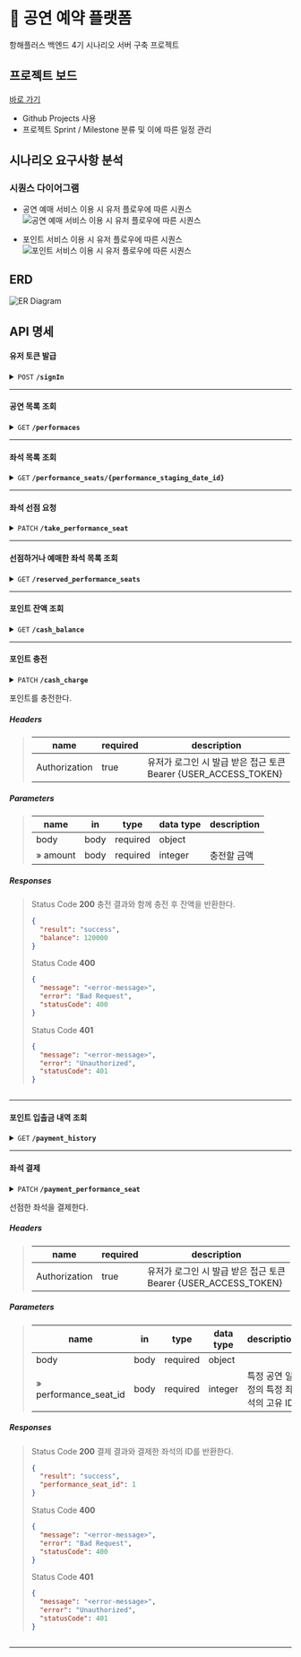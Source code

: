# 🎫 공연 예약 플랫폼

항해플러스 백엔드 4기 시나리오 서버 구축 프로젝트

## 프로젝트 보드

[바로 가기](https://github.com/users/philosophia-dev/projects/1)

- Github Projects 사용
- 프로젝트 Sprint / Milestone 분류 및 이에 따른 일정 관리

## 시나리오 요구사항 분석

### 시퀀스 다이어그램

- 공연 예매 서비스 이용 시 유저 플로우에 따른 시퀀스
  <img src="./docs/assets/sequence_diagram-ticketing_performances_process.png" alt="공연 예매 서비스 이용 시 유저 플로우에 따른 시퀀스" />

- 포인트 서비스 이용 시 유저 플로우에 따른 시퀀스
  <img src="./docs/assets/sequence_diagram-ticketing_performances_process_payment.png" alt="포인트 서비스 이용 시 유저 플로우에 따른 시퀀스" />

## ERD

<img src="./docs/assets/ER-Diagram.png" alt="ER Diagram" />

## API 명세

#### 유저 토큰 발급

<details>
 <summary><code>POST</code> <code><b>/signIn</b></code></summary>

모든 API 요청 헤더에 반드시 포함되어야 하는 유저 토큰을 발급한다.
(임의로 유저 토큰을 발급하기 위한 기능이기 때문에 만료 시간, Refresh 등에 관한 규칙은 따로 설정하지 않음.)

##### Parameters

> | name            | in   | type     | data type | description |
> | --------------- | ---- | -------- | --------- | ----------- |
> | body            | body | required | object    |             |
> | » email_address | body | required | string    |             |
> | » password      | body | required | string    |             |

##### Responses

> Status Code **200**
>
> ```json
> {
>   "accessToken": "{USER_ACCESS_TOKEN}"
> }
> ```
>
> Status Code **400**
>
> ```json
> {
>   "message": "<error-message>",
>   "error": "Bad Request",
>   "statusCode": 400
> }
> ```

</details>

---

#### 공연 목록 조회

<details>
 <summary><code>GET</code> <code><b>/performaces</b></code> </summary>

공연 전체 목록 및 해당 공연의 일정을 반환한다. 각 일정에는 예매 가능한 좌석의 수를 포함한다.

##### Headers

> | name          | required | description                                                         |
> | ------------- | -------- | ------------------------------------------------------------------- |
> | Authorization | true     | 유저가 로그인 시 발급 받은 접근 토큰<br/>Bearer {USER_ACCESS_TOKEN} |

##### Parameters

> None

##### Responses

> Status Code **200**
>
> 공연 목록과 함께 대기열 정보를 함께 반환한다.
>
> ```json
> {
>   "data": {
>     "title": "공연 제목",
>     "ticketing_start_date": "2024-04-15T00:00:00.000Z",
>     "stage": {
>       "name": "공연장 이름",
>       "location": "공연장 위치"
>     },
>     "performance_staging_date": [
>       {
>         "id": 1,
>         "staging_date": "2024-05-01T00:00:00.000Z",
>         "reserveable_seats_count": 10
>       }
>     ]
>   },
>   "queue_data": {
>     "id": "{UUID}",
>     "issued_timestamp": 1570543163783,
>     "active_timestamp": 1570543213783,
>     "expire_timestamp": 1570543263783,
>     "rank": 0
>   }
> }
> ```
>
> Status Code **202**
>
> 대기열에 존재하지 않는 유저일 경우 새로 대기열에 추가한 후 대기 정보를 반환한다. 이미 대기열에 존재하는 유저일 경우 현재 대기 정보를 반환한다.
>
> ```json
> {
>   "message": "Please wait for your order to arrive.",
>   "queue_data": {
>     "id": "{UUID}",
>     "issued_timestamp": 1570543163783,
>     "rank": 10
>   },
>   "statusCode": 202
> }
> ```
>
> Status Code **400**
>
> ```json
> {
>   "message": "<error-message>",
>   "error": "Bad Request",
>   "statusCode": 400
> }
> ```
>
> Status Code **401**
>
> ```json
> {
>   "message": "<error-message>",
>   "error": "Unauthorized",
>   "statusCode": 401
> }
> ```

</details>

---

#### 좌석 목록 조회

<details>
<summary><code>GET</code> <code><b>/performance_seats/{performance_staging_date_id}</b></code></summary>

특정 공연 일정의 좌석 목록을 조회한다. 각 좌석의 예매 가능 상태를 포함한다.

##### Headers

> | name          | required | description                                                         |
> | ------------- | -------- | ------------------------------------------------------------------- |
> | Authorization | true     | 유저가 로그인 시 발급 받은 접근 토큰<br/>Bearer {USER_ACCESS_TOKEN} |

##### Parameters

> | name                        | in   | type     | data type | description              |
> | --------------------------- | ---- | -------- | --------- | ------------------------ |
> | performance_staging_date_id | path | required | integer   | 특정 공연 일정의 고유 ID |

##### Responses

> Status Code **200**
> 좌석 목록과 함께 대기열 정보를 함께 반환한다.
>
> - reservation_status
>   - "AVAILABLE" : 예매 가능
>   - "TEMPORARY_RESERVED" : 이미 선점되어 있으며 결제 대기중
>   - "RESERVED" : 예매됨
>
> ```json
> {
>   "data": [
>     {
>       "id": 1,
>       "seat_number": "1",
>       "price": 70000,
>       "reservation_status": "AVAILABLE"
>     }
>   ],
>   "queue_data": {
>     "id": "{UUID}",
>     "issued_timestamp": 1570543163783,
>     "active_timestamp": 1570543213783,
>     "expire_timestamp": 1570543263783,
>     "rank": 0
>   }
> }
> ```
>
> Status Code **202**
> 대기열에 존재하지 않는 유저일 경우 새로 대기열에 추가한 후 대기 정보를 반환한다. 이미 대기열에 존재하는 유저일 경우 현재 대기 정보를 반환한다.
>
> ```json
> {
>   "message": "Please wait for your order to arrive.",
>   "queue_data": {
>     "id": "{UUID}",
>     "rank": 10
>   },
>   "statusCode": 202
> }
> ```
>
> Status Code **400**
>
> ```json
> {
>   "message": "<error-message>",
>   "error": "Bad Request",
>   "statusCode": 400
> }
> ```
>
> Status Code **401**
>
> ```json
> {
>   "message": "<error-message>",
>   "error": "Unauthorized",
>   "statusCode": 401
> }
> ```

</details>

---

#### 좌석 선점 요청

<details>
<summary><code>PATCH</code> <code><b>/take_performance_seat</b></code></summary>

특정 공연 일정의 특정 좌석을 선점 요청한다.

##### Headers

> | name          | required | description                                                         |
> | ------------- | -------- | ------------------------------------------------------------------- |
> | Authorization | true     | 유저가 로그인 시 발급 받은 접근 토큰<br/>Bearer {USER_ACCESS_TOKEN} |

##### Parameters

> | name                  | in   | type     | data type | description                          |
> | --------------------- | ---- | -------- | --------- | ------------------------------------ |
> | body                  | body | required | object    |                                      |
> | » performance_seat_id | body | required | integer   | 특정 공연 일정의 특정 좌석의 고유 ID |

##### Responses

> Status Code **200**
> 선점 요청 결과와 함께 대기열 정보를 함께 반환한다.
>
> ```json
> {
>   "result": "success",
>   "data": {
>     "seat_number": "1",
>     "price": 70000,
>     "reservation_status": "TEMPORARY_RESERVED"
>   },
>   "queue_data": {
>     "id": "{UUID}",
>     "issued_timestamp": 1570543163783,
>     "active_timestamp": 1570543213783,
>     "expire_timestamp": 1570543263783,
>     "rank": 0
>   }
> }
> ```
>
> Status Code **202**
> 대기열에 존재하지 않는 유저일 경우 새로 대기열에 추가한 후 대기 정보를 반환한다. 이미 대기열에 존재하는 유저일 경우 현재 대기 정보를 반환한다.
>
> ```json
> {
>   "message": "Please wait for your order to arrive.",
>   "queue_data": {
>     "id": "{UUID}",
>     "rank": 10
>   },
>   "statusCode": 202
> }
> ```
>
> Status Code **400**
>
> ```json
> {
>   "message": "<error-message>",
>   "error": "Bad Request",
>   "statusCode": 400
> }
> ```
>
> Status Code **401**
>
> ```json
> {
>   "message": "<error-message>",
>   "error": "Unauthorized",
>   "statusCode": 401
> }
> ```

</details>

---

#### 선점하거나 예매한 좌석 목록 조회

<details>
<summary><code>GET</code> <code><b>/reserved_performance_seats</b></code></summary>

유저가 선점하거나 예매한 좌석 목록을 조회한다.

##### Headers

> | name          | required | description                                                         |
> | ------------- | -------- | ------------------------------------------------------------------- |
> | Authorization | true     | 유저가 로그인 시 발급 받은 접근 토큰<br/>Bearer {USER_ACCESS_TOKEN} |

##### Parameters

> None

##### Responses

> Status Code **200**
> 유저가 선점하거나 예매한 좌석 목록과 함께 대기열 정보를 함께 반환한다.
>
> ```json
> {
>   "data": {
>     "title": "공연 제목",
>     "ticketing_start_date": "2024-04-15T00:00:00.000Z",
>     "stage": {
>       "name": "공연장 이름",
>       "location": "공연장 위치"
>     },
>     "performance_staging_date": [
>       {
>         "id": 1,
>         "staging_date": "2024-05-01T00:00:00.000Z",
>         "seat": {
>           "id": 1,
>           "seat_number": "1",
>           "price": 70000,
>           "reservation_status": "TEMPORARY_RESERVED"
>         }
>       }
>     ]
>   },
>   "data": [
>     {
>       "id": 1,
>       "seat_number": "1",
>       "price": 70000,
>       "reservation_status": "AVAILABLE"
>     }
>   ],
>   "queue_data": {
>     "id": "{UUID}",
>     "issued_timestamp": 1570543163783,
>     "active_timestamp": 1570543213783,
>     "expire_timestamp": 1570543263783,
>     "rank": 0
>   }
> }
> ```
>
> Status Code **202**
> 대기열에 존재하지 않는 유저일 경우 새로 대기열에 추가한 후 대기 정보를 반환한다. 이미 대기열에 존재하는 유저일 경우 현재 대기 정보를 반환한다.
>
> ```json
> {
>   "message": "Please wait for your order to arrive.",
>   "queue_data": {
>     "id": "{UUID}",
>     "rank": 10
>   },
>   "statusCode": 202
> }
> ```
>
> Status Code **400**
>
> ```json
> {
>   "message": "<error-message>",
>   "error": "Bad Request",
>   "statusCode": 400
> }
> ```
>
> Status Code **401**
>
> ```json
> {
>   "message": "<error-message>",
>   "error": "Unauthorized",
>   "statusCode": 401
> }
> ```

</details>

---

#### 포인트 잔액 조회

<details>
<summary><code>GET</code> <code><b>/cash_balance</b></code></summary>

현재 포인트의 잔액을 조회한다.

##### Headers

> | name          | required | description                                                         |
> | ------------- | -------- | ------------------------------------------------------------------- |
> | Authorization | true     | 유저가 로그인 시 발급 받은 접근 토큰<br/>Bearer {USER_ACCESS_TOKEN} |

##### Parameters

> None

##### Responses

> Status Code **200**
>
> ```json
> {
>   "balance": 100000
> }
> ```
>
> Status Code **400**
>
> ```json
> {
>   "message": "<error-message>",
>   "error": "Bad Request",
>   "statusCode": 400
> }
> ```
>
> Status Code **401**
>
> ```json
> {
>   "message": "<error-message>",
>   "error": "Unauthorized",
>   "statusCode": 401
> }
> ```

</details>

---

#### 포인트 충전

<details>
 <summary><code>PATCH</code> <code><b>/cash_charge</b></code> <summary>

포인트를 충전한다.

##### Headers

> | name          | required | description                                                         |
> | ------------- | -------- | ------------------------------------------------------------------- |
> | Authorization | true     | 유저가 로그인 시 발급 받은 접근 토큰<br/>Bearer {USER_ACCESS_TOKEN} |

##### Parameters

> | name     | in   | type     | data type | description |
> | -------- | ---- | -------- | --------- | ----------- |
> | body     | body | required | object    |             |
> | » amount | body | required | integer   | 충전할 금액 |

##### Responses

> Status Code **200**
> 충전 결과와 함께 충전 후 잔액을 반환한다.
>
> ```json
> {
>   "result": "success",
>   "balance": 120000
> }
> ```
>
> Status Code **400**
>
> ```json
> {
>   "message": "<error-message>",
>   "error": "Bad Request",
>   "statusCode": 400
> }
> ```
>
> Status Code **401**
>
> ```json
> {
>   "message": "<error-message>",
>   "error": "Unauthorized",
>   "statusCode": 401
> }
> ```

</details>

---

#### 포인트 입출금 내역 조회

<details>
<summary><code>GET</code> <code><b>/payment_history</b></code></summary>

포인트의 입출금 내역을 조회한다.

##### Headers

> | name          | required | description                                                         |
> | ------------- | -------- | ------------------------------------------------------------------- |
> | Authorization | true     | 유저가 로그인 시 발급 받은 접근 토큰<br/>Bearer {USER_ACCESS_TOKEN} |

##### Parameters

> None

##### Responses

> Status Code **200**
>
> ```json
> [
>   {
>     "date_created": "2024-04-08T00:00:00.000Z",
>     "amount": 20000,
>     "cause": "CHARGED_BY_USER",
>     "performance_seat_id": Null
>   },
>   {
>     "date_created": "2024-04-08T00:00:00.000Z",
>     "amount": -100000,
>     "cause": "PEYMENT_PERFORMANCE_SEAT",
>     "performance_seat_id": 1
>   }
> ]
> ```
>
> Status Code **400**
>
> ```json
> {
>   "message": "<error-message>",
>   "error": "Bad Request",
>   "statusCode": 400
> }
> ```
>
> Status Code **401**
>
> ```json
> {
>   "message": "<error-message>",
>   "error": "Unauthorized",
>   "statusCode": 401
> }
> ```

</details>

---

#### 좌석 결제

<details>
 <summary><code>PATCH</code> <code><b>/payment_performance_seat</b></code> <summary>

선점한 좌석을 결제한다.

##### Headers

> | name          | required | description                                                         |
> | ------------- | -------- | ------------------------------------------------------------------- |
> | Authorization | true     | 유저가 로그인 시 발급 받은 접근 토큰<br/>Bearer {USER_ACCESS_TOKEN} |

##### Parameters

> | name                  | in   | type     | data type | description                          |
> | --------------------- | ---- | -------- | --------- | ------------------------------------ |
> | body                  | body | required | object    |                                      |
> | » performance_seat_id | body | required | integer   | 특정 공연 일정의 특정 좌석의 고유 ID |

##### Responses

> Status Code **200**
> 결제 결과와 결제한 좌석의 ID를 반환한다.
>
> ```json
> {
>   "result": "success",
>   "performance_seat_id": 1
> }
> ```
>
> Status Code **400**
>
> ```json
> {
>   "message": "<error-message>",
>   "error": "Bad Request",
>   "statusCode": 400
> }
> ```
>
> Status Code **401**
>
> ```json
> {
>   "message": "<error-message>",
>   "error": "Unauthorized",
>   "statusCode": 401
> }
> ```

</details>

---

